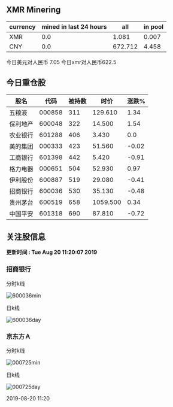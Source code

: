 ## XMR Minering

|currency|mined in last 24 hours|all|in pool|
|---|---|---|---|
|XMR|0.0|1.081|0.007|
|CNY|0.0|672.712|4.458|

今日美元对人民币 7.05	今日xmr对人民币622.5


## 今日重仓股 

|股名|代码|被持数|时价|涨跌%|
|---|---|---|---|---|
|五粮液|000858|311|129.610|1.34|
|保利地产|600048|322|14.500|1.54|
|农业银行|601288|406|3.430|0.0|
|美的集团|000333|423|51.560|-0.02|
|工商银行|601398|442|5.420|-0.91|
|格力电器|000651|504|52.930|0.97|
|伊利股份|600887|519|29.080|-0.41|
|招商银行|600036|530|35.130|-0.48|
|贵州茅台|600519|658|1059.500|0.34|
|中国平安|601318|690|87.810|-0.72|

## 关注股信息
**更新时间 : Tue Aug 20 11:20:07 2019**
### 招商银行 
分时k线

![600036min](http://image.sinajs.cn/newchart/min/n/sh600036.gif)

日k线

![600036day](http://image.sinajs.cn/newchart/daily/n/sh600036.gif)

### 京东方Ａ 
分时k线

![000725min](http://image.sinajs.cn/newchart/min/n/sz000725.gif)

日k线

![000725day](http://image.sinajs.cn/newchart/daily/n/sz000725.gif)

2019-08-20 11:20